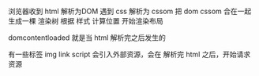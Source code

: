  # #
浏览器收到 html 解析为DOM
遇到 css 解析为 cssom
把 dom cssom 合在一起 生成一棵 渲染树
根据 样式 计算位置 开始渲染布局

domcontentloaded 就是当 html 解析完之后发生的

有一些标签 img link script 会引入外部资源，会在 解析完 html 之后，开始请求资源